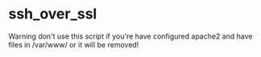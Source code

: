 # ssh_over_ssl

Warning don't use this script if you're have configured apache2
and have files in /var/www/ or it will be removed!
